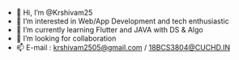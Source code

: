 - 👋 Hi, I’m @Krshivam25
- 👀 I’m interested in Web/App Development and tech enthusiastic
- 🌱 I’m currently learning Flutter and JAVA with DS & Algo
- 💞️ I’m looking for collaboration
- 📫 E-mail : krshivam2505@gmail.com /  18BCS3804@CUCHD.IN 

<!---
Krshivam25/Krshivam25 is a ✨ special ✨ repository because its `README.md` (this file) appears on your GitHub profile.
You can click the Preview link to take a look at your changes.
--->
